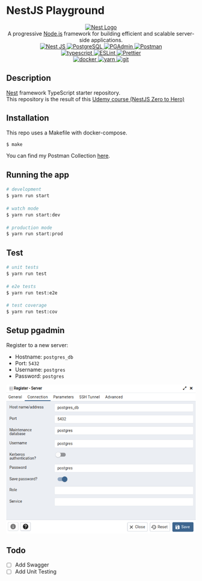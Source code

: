 # NestJS Playground

<div align="center">
  <a href="http://nestjs.com/" target="blank"><img src="https://nestjs.com/img/logo-small.svg" width="200" alt="Nest Logo" /></a>
</div>

<div align="center">
A progressive <a href="http://nodejs.org" target="_blank">Node.js</a> framework for building efficient and scalable server-side applications.
</div>

<div align="center">
  <a href="http://nestjs.com/" target="_blank" rel="noreferrer">
    <img src="https://img.shields.io/badge/nest js-E0234E?style=for-the-badge&logo=nestjs" alt="Nest JS" />
  </a>
  <a href="https://www.postgresql.org/" target="_blank" rel="noreferrer">
    <img src="https://img.shields.io/badge/PostgreSQL-909090?style=for-the-badge&logo=postgresql" alt="PostgreSQL" />
  </a>
  <a href="https://www.pgadmin.org/" target="_blank" rel="noreferrer">
    <img src="https://img.shields.io/badge/pgadmin-FF6C37?style=for-the-badge" alt="PGAdmin" />
  </a>
  <a href="https://www.postman.com/" target="_blank" rel="noreferrer">
    <img src="https://img.shields.io/badge/postman-4169E1?style=for-the-badge&logo=postman" alt="Postman" />
  </a>
  <br />
  <a href="https://www.typescriptlang.org/" target="_blank" rel="noreferrer">
    <img src="https://img.shields.io/badge/typescript-%23007ACC.svg?style=for-the-badge&logo=typescript&logoColor=white" alt="typescript" />
  </a>
  <a href="https://eslint.org/" target="_blank" rel="noreferrer">
    <img src="https://img.shields.io/badge/ESLint-4B3263?style=for-the-badge&logo=eslint&logoColor=white" alt="ESLint" />
  </a>
  <a href="https://prettier.io/" target="_blank" rel="noreferrer">
    <img src="https://img.shields.io/badge/Prettier-182025?style=for-the-badge&logo=prettier" alt="Prettier" />
  </a>
  <br />
  <a href="https://www.docker.com/" target="_blank" rel="noreferrer">
    <img src="https://img.shields.io/badge/docker compose-%230db7ed.svg?style=for-the-badge&logo=docker&logoColor=white" alt="docker" />
  </a>
  <a href="https://yarnpkg.com/" target="_blank" rel="noreferrer">
    <img src="https://img.shields.io/badge/yarn-2C8EBB?style=for-the-badge&logo=yarn&logoColor=white" alt="yarn" />
  </a>
  <a href="https://git-scm.com/" target="_blank" rel="noreferrer">
    <img src="https://img.shields.io/badge/git-%23F05033.svg?style=for-the-badge&logo=git&logoColor=white" alt="git" />
  </a>
</div>

## Description

[Nest](https://github.com/nestjs/nest) framework TypeScript starter repository. \
This repository is the result of this [Udemy course (NestJS Zero to Hero)](https://www.udemy.com/course/nestjs-zero-to-hero/)

## Installation

This repo uses a Makefile with docker-compose.

```bash
$ make
```

You can find my Postman Collection [here](assets/postman_collection.json).

## Running the app

```bash
# development
$ yarn run start

# watch mode
$ yarn run start:dev

# production mode
$ yarn run start:prod
```

## Test

```bash
# unit tests
$ yarn run test

# e2e tests
$ yarn run test:e2e

# test coverage
$ yarn run test:cov
```

## Setup pgadmin

Register to a new server:
- Hostname: `postgres_db`
- Port: `5432`
- Username: `postgres`
- Password: `postgres`

<div align="center">
  <img src="./assets/pgadmin_config.png" alt="pgadmin config" />
</div>

## Todo

- [ ] Add Swagger
- [ ] Add Unit Testing
